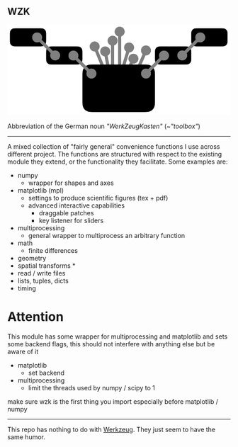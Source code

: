 **WZK**
---
![WerkZeugKasten Logo](WerkZeugKasten.png)

Abbreviation of the German noun *"WerkZeugKasten"* (~*"toolbox"*)

---
A mixed collection of "fairly general" convenience functions I use across different project.
The functions are structured with respect to the existing module they extend, or the functionality they facilitate. 
Some examples are:

* numpy
  * wrapper for shapes and axes
* matplotlib (mpl)
  * settings to produce scientific figures (tex + pdf)
  * advanced interactive capabilities
    * draggable patches
    * key listener for sliders
* multiprocessing
  * general wrapper to multiprocess an arbitrary function
* math
  * finite differences
* geometry
* spatial transforms
  * 
* read / write files
* lists, tuples, dicts
* timing


# Attention
This module has some wrapper for multiprocessing and matplotlib
and sets some backend flags, this should not interfere with anything else but be aware of it

* matplotlib
  * set backend
* multiprocessing
  * limit the threads used by numpy / scipy to 1

make sure wzk is the first thing you import especially before matplotlib / numpy

---
This repo has nothing to do with [Werkzeug](https://pypi.org/project/Werkzeug/). 
They just seem to have the same humor.
